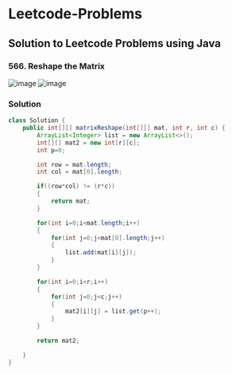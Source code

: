 # Leetcode-Problems
## Solution to Leetcode Problems using Java


### 566. Reshape the Matrix

![image](https://github.com/Ace-09/Leetcode-Problems/assets/91203793/39b1778e-b060-4b68-8281-076623e4beed)
![image](https://github.com/Ace-09/Leetcode-Problems/assets/91203793/1145e999-92ae-4961-8419-fbe4b941719f)


### Solution

```java
class Solution {
    public int[][] matrixReshape(int[][] mat, int r, int c) {
        ArrayList<Integer> list = new ArrayList<>();
        int[][] mat2 = new int[r][c];
        int p=0;

        int row = mat.length;
        int col = mat[0].length;

        if((row*col) != (r*c))
        {
            return mat;
        }

        for(int i=0;i<mat.length;i++)
        {
            for(int j=0;j<mat[0].length;j++)
            {
                list.add(mat[i][j]);
            }
        }

        for(int i=0;i<r;i++)
        {
            for(int j=0;j<c;j++)
            {
                mat2[i][j] = list.get(p++);
            }
        }

        return mat2;

    }
}
```
